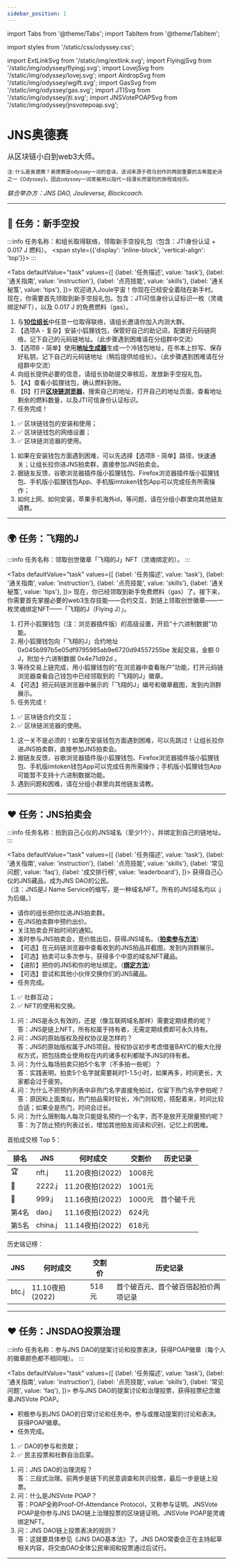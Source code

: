 ```yaml
---
sidebar_position: 1
---
```


import Tabs from '@theme/Tabs';
import TabItem from '@theme/TabItem';

import styles from '/static/css/odyssey.css';

import ExtLinkSvg from '/static/img/extlink.svg';
import FlyingjSvg from '/static/img/odyssey/flyingj.svg';
import LovejSvg from '/static/img/odyssey/lovej.svg';
import AirdropSvg from '/static/img/odyssey/wgift.svg';
import GasSvg from '/static/img/odyssey/gas.svg';
import JTISvg from '/static/img/odyssey/jti.svg';
import JNSVotePOAPSvg from '/static/img/odyssey/jnsvotepoap.svg';

# JNS奥德赛

<p><big>从区块链小白到web3大师。</big></p>

<p><small>注: 什么是奥德赛？奥德赛是odyssey一词的音译。该词来源于荷马创作的两部重要的古希腊史诗之一《Odyssey》。因此odyssey一词常被用以指代一段漫长而冒险的旅程或经历。</small></p>

*联合举办方：JNS DAO, Jouleverse, Blockcoach.*

<hr />

## 🎁 任务：新手空投

:::info
任务名称：和组长取得联络，领取新手空投礼包（包含：JTI身份认证 + 0.017 J 燃料）。
<AirdropSvg height="32px" />
<JTISvg height="32px" />
<span style={{'display': 'inline-block', 'vertical-align': 'top'}}>
<GasSvg height="24px" />
</span>
:::

<Tabs
  defaultValue="task"
  values={[
    {label: '任务描述', value: 'task'},
    {label: '通关指南', value: 'instruction'},
    {label: '点亮技能', value: 'skills'},
    {label: '通关秘笈', value: 'tips'},
  ]}>
  <TabItem value="task">
    欢迎进入Joule宇宙！你现在已经安全着陆在新手村。<br/>
    现在，你需要首先领取到新手空投礼包。包含：JTI可信身份认证标识一枚（灵魂绑定NFT），以及 0.017 J 的免费燃料（gas）。
  </TabItem>
  <TabItem value="instruction">
      <ol>
      <li>与<a href="/docs/joule-basics/on-board"><b>10位组长</b><ExtLinkSvg /></a>中任意一位取得联络，请组长邀请你加入内测大群。</li>
      <li>【选项A - 复杂】安装小狐狸钱包，保管好自己的助记词，配置好元码链网络，记下自己的元码链地址。（此步骤遇到困难请在分组群中交流）</li>
      <li>【选项B - 简单】使用<a href="https://vanity-eth.tk/"><b>地址生成器</b><ExtLinkSvg /></a>生成一个冷钱包地址，在书本上抄写、保存好私钥，记下自己的元码链地址（稍后提供给组长）。（此步骤遇到困难请在分组群中交流）</li>
      <li>向组长提供必要的信息，请组长协助提交审核后，发放新手空投礼包。</li>
      <li>【A】查看小狐狸钱包，确认燃料到账。</li>
      <li>【B】打开<a href="https://jscan.jnsdao.com"><b>区块链浏览器</b><ExtLinkSvg /></a>，搜索自己的地址，打开自己的地址页面，查看地址剩余的燃料数量，以及JTI可信身份认证标识。</li>
      <li>任务完成！</li>
      </ol>
  </TabItem>
  <TabItem value="skills">
      <ol>
      <li>✅ 区块链钱包的安装和使用；</li>
      <li>✅ 区块链钱包的网络设置；</li>
      <li>✅ 区块链浏览器的使用。</li>
      </ol>
  </TabItem>
  <TabItem value="tips">
      <ol>
      <li>如果在安装钱包方面遇到困难，可以先选择【选项B - 简单】路径，快速通关；让组长拉你进JNS拍卖群，直接参加JNS拍卖会。</li>
      <li>据链友反馈，谷歌浏览器插件版小狐狸钱包、Firefox浏览器插件版小狐狸钱包、手机版小狐狸钱包App、手机版imtoken钱包App可以完成任务所需操作；</li>
      <li>如何上网、如何安装，苹果手机海外id，等问题，请在分组小群里向其他链友请教。</li>
      </ol>
  </TabItem>
</Tabs>

<hr />

## 🌍 任务：飞翔的J

:::info
任务名称：领取创世徽章「飞翔的J」NFT（灵魂绑定的）。
<FlyingjSvg height="64px" />
:::

<Tabs
  defaultValue="task"
  values={[
    {label: '任务描述', value: 'task'},
    {label: '通关指南', value: 'instruction'},
    {label: '点亮技能', value: 'skills'},
    {label: '通关秘笈', value: 'tips'},
  ]}>
  <TabItem value="task">
    现在，你已经领取到新手免费燃料（gas）了。接下来，你需要首先掌握必要的web3生存技能——合约交互，到链上领取创世徽章——一枚灵魂绑定NFT——「飞翔的J（Flying J）」。
  </TabItem>
  <TabItem value="instruction">
      <ol>
      <li>打开小狐狸钱包（注：浏览器插件版）的高级设置，开启”十六进制数据”功能。</li>
      <li>用小狐狸钱包向「飞翔的J」合约地址 0x045b997b5e05df9795985ab9e6720d94557255be 发起交易，金额 0 J，附加十六进制数据 0x4e71d92d 。</li>
      <li>等待交易上链完成，用小狐狸钱包的“在浏览器中查看账户”功能，打开元码链浏览器查看自己钱包中已经领取到的「飞翔的J」徽章。</li>
      <li>【可选】把元码链浏览器中展示的「飞翔的J」编号和徽章截图，发到内测群展示。</li>
      <li>任务完成！</li>
      </ol>
  </TabItem>
  <TabItem value="skills">
      <ol>
      <li>✅ 区块链合约交互；</li>
      <li>✅ 区块链浏览器的使用。</li>
      </ol>
  </TabItem>
  <TabItem value="tips">
      <ol>
      <li>这一关不是必须的！如果在安装钱包方面遇到困难，可以先跳过！让组长拉你进JNS拍卖群，直接参加JNS拍卖会。</li>
      <li>据链友反馈，谷歌浏览器插件版小狐狸钱包、Firefox浏览器插件版小狐狸钱包、手机版imtoken钱包App可以完成任务所需操作；手机版小狐狸钱包App可能暂不支持十六进制数据功能。</li>
      <li>遇到问题和困难，请在分组小群里向其他链友请教。</li>
      </ol>
  </TabItem>
</Tabs>

<hr />

## ❤️  任务：JNS拍卖会

:::info
任务名称：拍到自己心仪的JNS域名（至少1个），并绑定到自己的链地址。
<LovejSvg height="24px"/>
:::

<Tabs
  defaultValue="task"
  values={[
    {label: '任务描述', value: 'task'},
    {label: '通关指南', value: 'instruction'},
    {label: '点亮技能', value: 'skills'},
    {label: '常见问题', value: 'faq'},
    {label: '成交排行榜', value: 'leaderboard'},
  ]}>
  <TabItem value="task">
    获得自己心仪的JNS藏品，成为JNS DAO的公民。<br />
    （注：JNS是J Name Service的缩写，是一种域名NFT。所有的JNS域名均以 .j 为后缀。）
  </TabItem>
  <TabItem value="instruction">
      <ul>
      <li>请你的组长把你拉进JNS拍卖群。</li>
      <li>在JNS拍卖群中预约出价。</li>
      <li>关注拍卖会开始时间的通知。</li>
      <li>准时参与JNS拍卖会，竞价胜出后，获得JNS域名。（<a href="/docs/jns-dao/jns-auction"><b>拍卖参与方法</b><ExtLinkSvg /></a>）</li>
      <li>【可选】在元码链浏览器中查看收到的JNS拍品并截图，发到内测群展示。</li>
      <li>【可选】拍卖可以多次参与，获得多个中意的域名NFT藏品。</li>
      <li>【进阶】把你的JNS和你的地址绑定。（<a href="/docs/jns-dao/bind-jns"><b>绑定方法</b><ExtLinkSvg /></a>）</li>
      <li>【可选】尝试和其他小伙伴交换你们的JNS藏品。</li>
      <li>任务完成。</li>
      </ul>
  </TabItem>
  <TabItem value="skills">
      <ol>
      <li>✅ 社群互动；</li>
      <li>✅ NFT的使用和交换。</li>
      </ol>
  </TabItem>
  <TabItem value="faq">
      <ol>
      <li>问：JNS是永久有效的，还是（像互联网域名那样）需要定期续费的呢？<br/>
      答：JNS是链上NFT，所有权属于持有者，无需定期续费即可永久持有。</li>
      <li>问：JNS的原始版权及授权协议是怎样的？<br/>
      答：JNS的原始版权属于JNS项目。授权协议初步考虑借鉴BAYC的极大化授权方式，把包括商业使用权在内的诸多权利都赋予JNS的持有者。</li>
      <li>问：为什么每场拍卖只拍5个名字（不多拍一些呢）？<br/>
      答：实践表明，拍卖5个名字就需要耗时1-1.5小时，如果再多，时间更长，大家都会过于疲劳。</li>
      <li>问：为什么不把预约列表中非热门名字直接免拍过，仅留下热门名字参拍呢？<br/>
      答：原因和上面类似，热门拍品需时较长，冷门则较短，搭配着来，时间比较合适；如果全是热门，时间会过长。</li>
      <li>问：为什么限制每人每次只能提名预约一个名字，而不是放开无限量预约呢？<br/>
      答：为了防止预约列表过长，增加其他拍友阅读和识别、记忆上的困难。</li>
      </ol>
  </TabItem>
  <TabItem value="leaderboard">

首拍成交榜 Top 5：

| **排名**    | **JNS**     | **何时成交**    | **交割价**  | **历史记录** |
| ----------- | ----------- | --------------- | ----------- | ------------ |
|    🏆       | nft.j       | 11.20夜拍(2022) | 1008元      |              |
|    🥈       | 2222.j      | 11.20夜拍(2022) | 1001元      |              |
|    🥉       | 999.j       | 11.16夜拍(2022) | 1000元      | 首个破千元   |
|   第4名     | dao.j       | 11.16夜拍(2022) | 624元       |              |
|   第5名     | china.j     | 11.14夜拍(2022) | 618元       |              |

历史铭记榜：

| **JNS**     | **何时成交**    | **交割价**  | **历史记录**                         |
| ----------- | --------------- | ----------- | ------------------------------------ |
| btc.j       | 11.10夜拍(2022) | 518元       | 首个破百元、首个破百倍起拍价两项记录 |

  </TabItem>
</Tabs>

<hr />

## ❤️  任务：JNSDAO投票治理

:::info
任务名称：参与JNS DAO的提案讨论和投票表决，获得POAP徽章（每个人的徽章颜色都不相同哦）。
<JNSVotePOAPSvg height="64px"/>
:::

<Tabs
  defaultValue="task"
  values={[
    {label: '任务描述', value: 'task'},
    {label: '通关指南', value: 'instruction'},
    {label: '点亮技能', value: 'skills'},
    {label: '常见问题', value: 'faq'},
  ]}>
  <TabItem value="task">
    参与JNS DAO的提案讨论和治理投票，获得投票纪念徽章JNSVote POAP。
  </TabItem>
  <TabItem value="instruction">
      <ul>
      <li>积极参与到JNS DAO的日常讨论和任务中。参与或推动提案的讨论和表决。获得POAP徽章。</li>
      <li>任务完成。</li>
      </ul>
  </TabItem>
  <TabItem value="skills">
      <ol>
      <li>✅ DAO的参与和贡献；</li>
      <li>✅ 民主投票和社群自治启蒙。</li>
      </ol>
  </TabItem>
  <TabItem value="faq">
      <ol>
      <li>问：JNS DAO的治理流程？<br/>
      答：三段式治理。前两步是链下的民意调查和共识投票，最后一步是链上投票。</li>
      <li>问：什么是JNSVote POAP？<br/>
      答：POAP全称Proof-Of-Attendance Protocol，又称参与证明。JNSVote POAP是你参与JNS DAO链上治理投票的区块链证明。JNSVote POAP是灵魂绑定NFT。</li>
      <li>问：JNS DAO链上投票表决的规则？<br/>
      答：这就要具体参见《JNS DAO基本法》了。JNS DAO常委会正在主持起草相关内容，将交由DAO全体公民审阅和投票通过后试行。</li>
      </ol>
  </TabItem>
</Tabs>

<hr />

